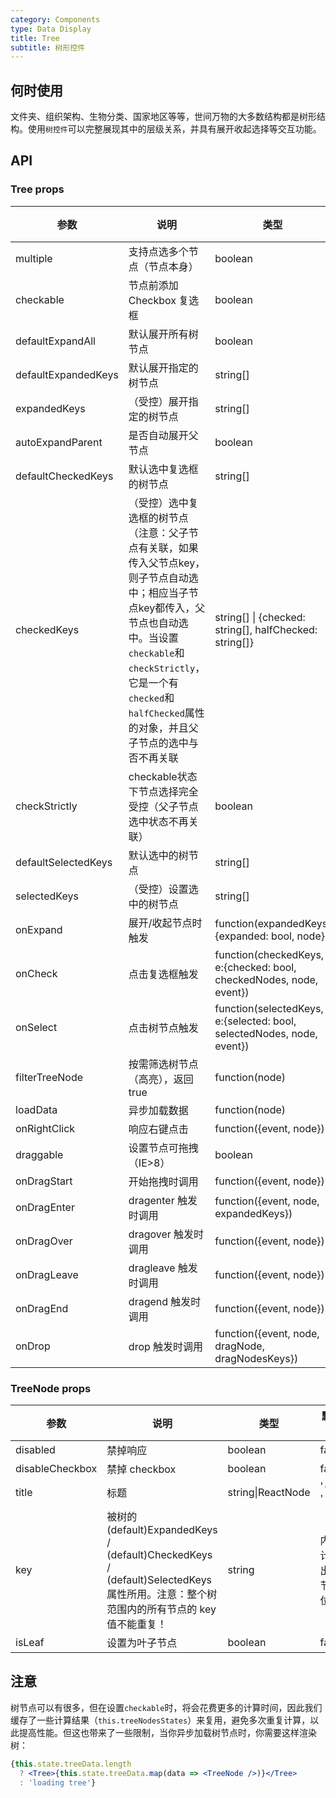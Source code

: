 ```yaml
---
category: Components
type: Data Display
title: Tree
subtitle: 树形控件
---
```


## 何时使用

文件夹、组织架构、生物分类、国家地区等等，世间万物的大多数结构都是树形结构。使用`树控件`可以完整展现其中的层级关系，并具有展开收起选择等交互功能。

## API

### Tree props

| 参数       | 说明                                      | 类型       | 默认值 |
|-----------|------------------------------------------|------------|--------|
|multiple | 支持点选多个节点（节点本身） | boolean | false |
|checkable | 节点前添加 Checkbox 复选框 | boolean | false |
|defaultExpandAll | 默认展开所有树节点 | boolean | false |
|defaultExpandedKeys | 默认展开指定的树节点 | string[] | [] |
|expandedKeys | （受控）展开指定的树节点 | string[] | [] |
|autoExpandParent | 是否自动展开父节点 | boolean | true |
|defaultCheckedKeys | 默认选中复选框的树节点 | string[] | [] |
|checkedKeys | （受控）选中复选框的树节点（注意：父子节点有关联，如果传入父节点key，则子节点自动选中；相应当子节点key都传入，父节点也自动选中。当设置`checkable`和`checkStrictly`，它是一个有`checked`和`halfChecked`属性的对象，并且父子节点的选中与否不再关联 | string[] \| {checked: string[], halfChecked: string[]} | [] |
|checkStrictly| checkable状态下节点选择完全受控（父子节点选中状态不再关联）| boolean | false |
|defaultSelectedKeys | 默认选中的树节点 | string[] | [] |
|selectedKeys | （受控）设置选中的树节点 | string[] | - |
|onExpand | 展开/收起节点时触发 | function(expandedKeys, {expanded: bool, node}) | - |
|onCheck | 点击复选框触发 | function(checkedKeys, e:{checked: bool, checkedNodes, node, event}) | - |
|onSelect | 点击树节点触发 | function(selectedKeys, e:{selected: bool, selectedNodes, node, event}) | - |
|filterTreeNode | 按需筛选树节点（高亮），返回true | function(node) | - |
|loadData | 异步加载数据 | function(node)| - |
|onRightClick | 响应右键点击 | function({event, node}) | - |
|draggable | 设置节点可拖拽（IE>8） | boolean | false |
|onDragStart | 开始拖拽时调用 | function({event, node}) | - |
|onDragEnter | dragenter 触发时调用 | function({event, node, expandedKeys}) | - |
|onDragOver | dragover 触发时调用 | function({event, node}) | - |
|onDragLeave | dragleave 触发时调用 | function({event, node}) | - |
|onDragEnd | dragend 触发时调用 | function({event, node}) | - |
|onDrop | drop 触发时调用 | function({event, node, dragNode, dragNodesKeys}) | - |

### TreeNode props

| 参数       | 说明                                      | 类型       | 默认值 |
|-----------|------------------------------------------|------------|--------|
|disabled | 禁掉响应 | boolean | false |
|disableCheckbox | 禁掉 checkbox | boolean | false |
|title | 标题 | string\|ReactNode | '---' |
|key | 被树的 (default)ExpandedKeys / (default)CheckedKeys / (default)SelectedKeys 属性所用。注意：整个树范围内的所有节点的 key 值不能重复！ | string | 内部计算出的节点位置 |
|isLeaf | 设置为叶子节点 | boolean | false |

## 注意

树节点可以有很多，但在设置`checkable`时，将会花费更多的计算时间，因此我们缓存了一些计算结果（`this.treeNodesStates`）来复用，避免多次重复计算，以此提高性能。但这也带来了一些限制，当你异步加载树节点时，你需要这样渲染树：

```jsx
{this.state.treeData.length
  ? <Tree>{this.state.treeData.map(data => <TreeNode />)}</Tree>
  : 'loading tree'}
```
